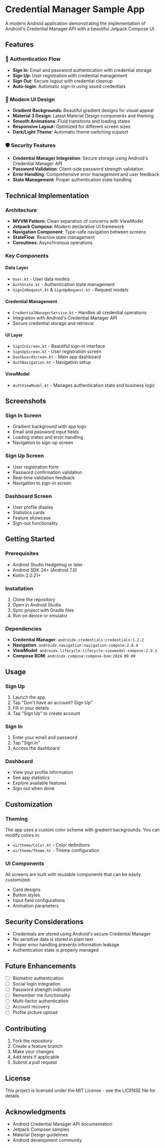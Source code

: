 # Credential Manager Sample App

A modern Android application demonstrating the implementation of Android's Credential Manager API with a beautiful Jetpack Compose UI.

## Features

### 🔐 Authentication Flow
- **Sign In**: Email and password authentication with credential storage
- **Sign Up**: User registration with credential management
- **Sign Out**: Secure logout with credential cleanup
- **Auto-login**: Automatic sign-in using saved credentials

### 🎨 Modern UI Design
- **Gradient Backgrounds**: Beautiful gradient designs for visual appeal
- **Material 3 Design**: Latest Material Design components and theming
- **Smooth Animations**: Fluid transitions and loading states
- **Responsive Layout**: Optimized for different screen sizes
- **Dark/Light Theme**: Automatic theme switching support

### 🛡️ Security Features
- **Credential Manager Integration**: Secure storage using Android's Credential Manager API
- **Password Validation**: Client-side password strength validation
- **Error Handling**: Comprehensive error management and user feedback
- **State Management**: Proper authentication state handling

## Technical Implementation

### Architecture
- **MVVM Pattern**: Clean separation of concerns with ViewModel
- **Jetpack Compose**: Modern declarative UI framework
- **Navigation Component**: Type-safe navigation between screens
- **StateFlow**: Reactive state management
- **Coroutines**: Asynchronous operations

### Key Components

#### Data Layer
- `User.kt` - User data models
- `AuthState.kt` - Authentication state management
- `SignInRequest.kt` & `SignUpRequest.kt` - Request models

#### Credential Management
- `CredentialManagerService.kt` - Handles all credential operations
- Integration with Android's Credential Manager API
- Secure credential storage and retrieval

#### UI Layer
- `SignInScreen.kt` - Beautiful sign-in interface
- `SignUpScreen.kt` - User registration screen
- `DashboardScreen.kt` - Main app dashboard
- `AuthNavigation.kt` - Navigation setup

#### ViewModel
- `AuthViewModel.kt` - Manages authentication state and business logic

## Screenshots

### Sign In Screen
- Gradient background with app logo
- Email and password input fields
- Loading states and error handling
- Navigation to sign-up screen

### Sign Up Screen
- User registration form
- Password confirmation validation
- Real-time validation feedback
- Navigation to sign-in screen

### Dashboard Screen
- User profile display
- Statistics cards
- Feature showcase
- Sign-out functionality

## Getting Started

### Prerequisites
- Android Studio Hedgehog or later
- Android SDK 24+ (Android 7.0)
- Kotlin 2.0.21+

### Installation
1. Clone the repository
2. Open in Android Studio
3. Sync project with Gradle files
4. Run on device or emulator

### Dependencies
- **Credential Manager**: `androidx.credentials:credentials:1.2.2`
- **Navigation**: `androidx.navigation:navigation-compose:2.8.4`
- **ViewModel**: `androidx.lifecycle:lifecycle-viewmodel-compose:2.9.3`
- **Compose BOM**: `androidx.compose:compose-bom:2024.09.00`

## Usage

### Sign Up
1. Launch the app
2. Tap "Don't have an account? Sign Up"
3. Fill in your details
4. Tap "Sign Up" to create account

### Sign In
1. Enter your email and password
2. Tap "Sign In"
3. Access the dashboard

### Dashboard
- View your profile information
- See app statistics
- Explore available features
- Sign out when done

## Customization

### Theming
The app uses a custom color scheme with gradient backgrounds. You can modify colors in:
- `ui/theme/Color.kt` - Color definitions
- `ui/theme/Theme.kt` - Theme configuration

### UI Components
All screens are built with reusable components that can be easily customized:
- Card designs
- Button styles
- Input field configurations
- Animation parameters

## Security Considerations

- Credentials are stored using Android's secure Credential Manager
- No sensitive data is stored in plain text
- Proper error handling prevents information leakage
- Authentication state is properly managed

## Future Enhancements

- [ ] Biometric authentication
- [ ] Social login integration
- [ ] Password strength indicator
- [ ] Remember me functionality
- [ ] Multi-factor authentication
- [ ] Account recovery
- [ ] Profile picture upload

## Contributing

1. Fork the repository
2. Create a feature branch
3. Make your changes
4. Add tests if applicable
5. Submit a pull request

## License

This project is licensed under the MIT License - see the LICENSE file for details.

## Acknowledgments

- Android Credential Manager API documentation
- Jetpack Compose samples
- Material Design guidelines
- Android development community

